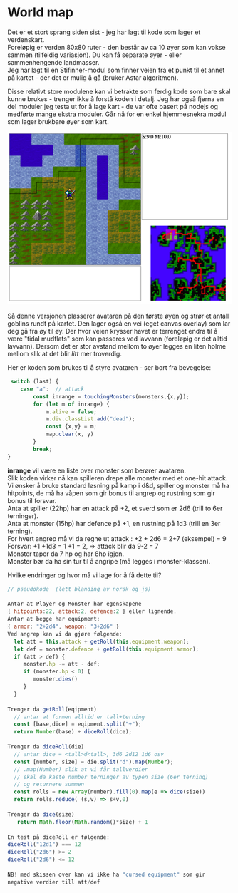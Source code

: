 # World map

Det er et stort sprang siden sist - jeg har lagt til kode som lager et verdenskart.  
Foreløpig er verden 80x80 ruter - den består av ca 10 øyer som kan vokse sammen \(tilfeldig variasjon\). Du kan få separate øyer - eller sammenhengende landmasser.  
Jeg har lagt til en Stifinner-modul som finner veien fra et punkt til et annet på kartet - der det er mulig å gå \(bruker Astar algoritmen\).

Disse relativt store modulene kan vi betrakte som ferdig kode som bare skal kunne brukes - trenger ikke å forstå koden i detalj. Jeg har også fjerna en del moduler jeg testa ut for å lage kart - de var ofte basert på nodejs og medførte mange ekstra moduler. Går nå for en enkel hjemmesnekra modul som lager brukbare øyer som kart.

![](../../.gitbook/assets/skjermbilde-2020-10-23-kl.-14.11.57.png)

Så denne versjonen plasserer avataren på den første øyen og strør et antall goblins rundt på kartet. Den lager også en vei \(eget canvas overlay\) som lar deg gå fra øy til øy. Der hvor veien krysser havet er terrenget endra til å være "tidal mudflats" som kan passeres ved lavvann \(foreløpig er det alltid lavvann\). Dersom det er stor avstand mellom to øyer legges en liten holme mellom slik at det blir _litt_ mer troverdig.

Her er koden som brukes til å styre avataren - ser bort fra bevegelse:

```javascript
 switch (last) {
    case "a":  // attack
        const inrange = touchingMonsters(monsters,{x,y});
        for (let m of inrange) {
            m.alive = false;
            m.div.classList.add("dead");
            const {x,y} = m;
            map.clear(x, y)
        }
        break;
}
```

**inrange** vil være en liste over monster som berører avataren.   
Slik koden virker nå kan spilleren drepe alle monster med et one-hit attack.  
Vi ønsker å bruke standard løsning på kamp i d&d, spiller og monster må ha hitpoints, de må ha våpen som gir bonus til angrep og rustning som gir bonus til forsvar.  
Anta at spiller \(22hp\) har en attack på +2, et sverd som er 2d6 \(trill to 6er terninger\).  
Anta at monster \(15hp\) har defence på +1, en rustning på 1d3 \(trill en 3er terning\).  
For hvert angrep må vi da regne ut attack : +2 + 2d6 = 2+7 \(eksempel\) = 9  
Forsvar:  +1 +1d3 = 1 +1 = 2,    =&gt; attack blir da 9-2 = 7  
Monster taper da 7 hp og har 8hp igjen.  
Monster bør da ha sin tur til å angripe \(må legges i monster-klassen\).

Hvilke endringer og hvor må vi lage for å få dette til?

```javascript
// pseudokode  (lett blanding av norsk og js)

Antar at Player og Monster har egenskapene
{ hitpoints:22, attack:2, defence:2 } eller lignende.
Antar at begge har equipment:
{ armor: "2+2d4", weapon: "3+2d6" }
Ved angrep kan vi da gjøre følgende:
  let att = this.attack + getRoll(this.equipment.weapon);
  let def = monster.defence + getRoll(this.equipment.armor);
  if (att > def) {
     monster.hp -= att - def;
     if (monster.hp < 0) {
        monster.dies()
     }
  }
  
Trenger da getRoll(eqipment) 
  // antar at formen alltid er tall+terning
  const [base,dice] = eqipment.split("+");
  return Number(base) + diceRoll(dice);
  
Trenger da diceRoll(die)
  // antar dice = <tall>d<tall>, 3d6 2d12 1d6 osv
  const [number, size] = die.split("d").map(Number);
  // .map(Number) slik at vi får tallverdier
  // skal da kaste number terninger av typen size (6er terning)
  // og returnere summen
  const rolls = new Array(number).fill(0).map(e => dice(size))
  return rolls.reduce( (s,v) => s+v,0)
  
Trenger da dice(size)
   return Math.floor(Math.random()*size) + 1
   
En test på diceRoll er følgende:
diceRoll("12d1") === 12
diceRoll("2d6") >= 2
diceRoll("2d6") <= 12

NB! med skissen over kan vi ikke ha "cursed equipment" som gir
negative verdier till att/def
```

